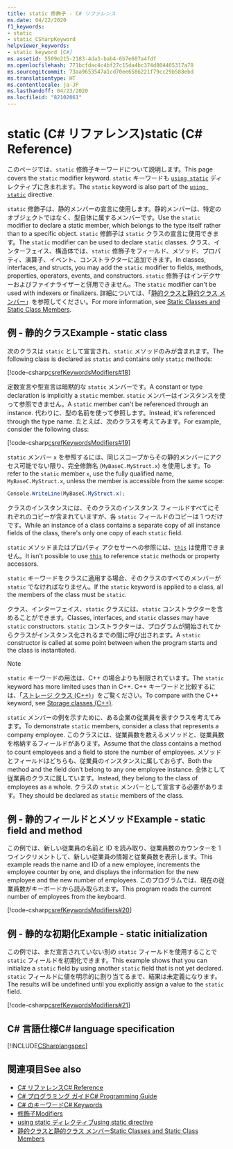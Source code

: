 ```yaml
---
title: static 修飾子 - C# リファレンス
ms.date: 04/22/2020
f1_keywords:
- static
- static_CSharpKeyword
helpviewer_keywords:
- static keyword [C#]
ms.assetid: 5509e215-2183-4da3-bab4-6b7e607a4fdf
ms.openlocfilehash: 771bcfdac4c4bf27c15da4bc374d804405317a78
ms.sourcegitcommit: 73aa9653547a1cd70ee6586221f79cc29b588ebd
ms.translationtype: HT
ms.contentlocale: ja-JP
ms.lasthandoff: 04/23/2020
ms.locfileid: "82102061"
---
```

# <a name="static-c-reference"></a><span data-ttu-id="02517-102">static (C# リファレンス)</span><span class="sxs-lookup"><span data-stu-id="02517-102">static (C# Reference)</span></span>

<span data-ttu-id="02517-103">このページでは、`static` 修飾子キーワードについて説明します。</span><span class="sxs-lookup"><span data-stu-id="02517-103">This page covers the `static` modifier keyword.</span></span> <span data-ttu-id="02517-104">`static` キーワードも [`using static`](using-static.md) ディレクティブに含まれます。</span><span class="sxs-lookup"><span data-stu-id="02517-104">The `static` keyword is also part of the [`using static`](using-static.md) directive.</span></span>

<span data-ttu-id="02517-105">`static` 修飾子は、静的メンバーの宣言に使用します。静的メンバーは、特定のオブジェクトではなく、型自体に属するメンバーです。</span><span class="sxs-lookup"><span data-stu-id="02517-105">Use the `static` modifier to declare a static member, which belongs to the type itself rather than to a specific object.</span></span> <span data-ttu-id="02517-106">`static` 修飾子は `static` クラスの宣言に使用できます。</span><span class="sxs-lookup"><span data-stu-id="02517-106">The `static` modifier can be used to declare `static` classes.</span></span> <span data-ttu-id="02517-107">クラス、インターフェイス、構造体では、`static` 修飾子をフィールド、メソッド、プロパティ、演算子、イベント、コンストラクターに追加できます。</span><span class="sxs-lookup"><span data-stu-id="02517-107">In classes, interfaces, and structs, you may add the `static` modifier to fields, methods, properties, operators, events, and constructors.</span></span> <span data-ttu-id="02517-108">`static` 修飾子はインデクサーおよびファイナライザーと併用できません。</span><span class="sxs-lookup"><span data-stu-id="02517-108">The `static` modifier can't be used with indexers or finalizers.</span></span> <span data-ttu-id="02517-109">詳細については、「[静的クラスと静的クラス メンバー](../../programming-guide/classes-and-structs/static-classes-and-static-class-members.md)」を参照してください。</span><span class="sxs-lookup"><span data-stu-id="02517-109">For more information, see [Static Classes and Static Class Members](../../programming-guide/classes-and-structs/static-classes-and-static-class-members.md).</span></span>

## <a name="example---static-class"></a><span data-ttu-id="02517-110">例 - 静的クラス</span><span class="sxs-lookup"><span data-stu-id="02517-110">Example - static class</span></span>

<span data-ttu-id="02517-111">次のクラスは `static` として宣言され、`static` メソッドのみが含まれます。</span><span class="sxs-lookup"><span data-stu-id="02517-111">The following class is declared as `static` and contains only `static` methods:</span></span>

[!code-csharp[csrefKeywordsModifiers#18](~/samples/snippets/csharp/VS_Snippets_VBCSharp/csrefKeywordsModifiers/CS/csrefKeywordsModifiers.cs#18)]

<span data-ttu-id="02517-112">定数宣言や型宣言は暗黙的な `static` メンバーです。</span><span class="sxs-lookup"><span data-stu-id="02517-112">A constant or type declaration is implicitly a `static` member.</span></span> <span data-ttu-id="02517-113">`static` メンバーはインスタンスを使って参照できません。</span><span class="sxs-lookup"><span data-stu-id="02517-113">A `static` member can't be referenced through an instance.</span></span> <span data-ttu-id="02517-114">代わりに、型の名前を使って参照します。</span><span class="sxs-lookup"><span data-stu-id="02517-114">Instead, it's referenced through the type name.</span></span> <span data-ttu-id="02517-115">たとえば、次のクラスを考えてみます。</span><span class="sxs-lookup"><span data-stu-id="02517-115">For example, consider the following class:</span></span>

[!code-csharp[csrefKeywordsModifiers#19](~/samples/snippets/csharp/VS_Snippets_VBCSharp/csrefKeywordsModifiers/CS/csrefKeywordsModifiers.cs#19)]

<span data-ttu-id="02517-116">`static` メンバー `x` を参照するには、同じスコープからその静的メンバーにアクセス可能でない限り、完全修飾名 (`MyBaseC.MyStruct.x`) を使用します。</span><span class="sxs-lookup"><span data-stu-id="02517-116">To refer to the `static` member `x`, use the fully qualified name, `MyBaseC.MyStruct.x`, unless the member is accessible from the same scope:</span></span>

```csharp
Console.WriteLine(MyBaseC.MyStruct.x);
```

<span data-ttu-id="02517-117">クラスのインスタンスには、そのクラスのインスタンス フィールドすべてにそれぞれのコピーが含まれていますが、各 `static` フィールドのコピーは 1 つだけです。</span><span class="sxs-lookup"><span data-stu-id="02517-117">While an instance of a class contains a separate copy of all instance fields of the class, there's only one copy of each `static` field.</span></span>

<span data-ttu-id="02517-118">`static` メソッドまたはプロパティ アクセサーへの参照には、[`this`](this.md) は使用できません。</span><span class="sxs-lookup"><span data-stu-id="02517-118">It isn't possible to use [`this`](this.md) to reference `static` methods or property accessors.</span></span>

<span data-ttu-id="02517-119">`static` キーワードをクラスに適用する場合、そのクラスのすべてのメンバーが `static` でなければなりません。</span><span class="sxs-lookup"><span data-stu-id="02517-119">If the `static` keyword is applied to a class, all the members of the class must be `static`.</span></span>

<span data-ttu-id="02517-120">クラス、インターフェイス、`static` クラスには、`static` コンストラクターを含めることができます。</span><span class="sxs-lookup"><span data-stu-id="02517-120">Classes, interfaces, and `static` classes may have `static` constructors.</span></span> <span data-ttu-id="02517-121">`static` コンストラクターは、プログラムが開始されてからクラスがインスタンス化されるまでの間に呼び出されます。</span><span class="sxs-lookup"><span data-stu-id="02517-121">A `static` constructor is called at some point between when the program starts and the class is instantiated.</span></span>

> [!NOTE]
> <span data-ttu-id="02517-122">`static` キーワードの用法は、C++ の場合よりも制限されています。</span><span class="sxs-lookup"><span data-stu-id="02517-122">The `static` keyword has more limited uses than in C++.</span></span> <span data-ttu-id="02517-123">C++ キーワードと比較するには、「[ストレージ クラス (C++)](/cpp/cpp/storage-classes-cpp#static)」をご覧ください。</span><span class="sxs-lookup"><span data-stu-id="02517-123">To compare with the C++ keyword, see [Storage classes (C++)](/cpp/cpp/storage-classes-cpp#static).</span></span>

<span data-ttu-id="02517-124">`static` メンバーの例を示すために、ある企業の従業員を表すクラスを考えてみます。</span><span class="sxs-lookup"><span data-stu-id="02517-124">To demonstrate `static` members, consider a class that represents a company employee.</span></span> <span data-ttu-id="02517-125">このクラスには、従業員数を数えるメソッドと、従業員数を格納するフィールドがあります。</span><span class="sxs-lookup"><span data-stu-id="02517-125">Assume that the class contains a method to count employees and a field to store the number of employees.</span></span> <span data-ttu-id="02517-126">メソッドとフィールドはどちらも、従業員のインスタンスに属しておらず、</span><span class="sxs-lookup"><span data-stu-id="02517-126">Both the method and the field don't belong to any one employee instance.</span></span> <span data-ttu-id="02517-127">全体として従業員のクラスに属しています。</span><span class="sxs-lookup"><span data-stu-id="02517-127">Instead, they belong to the class of employees as a whole.</span></span> <span data-ttu-id="02517-128">クラスの `static` メンバーとして宣言する必要があります。</span><span class="sxs-lookup"><span data-stu-id="02517-128">They should be declared as `static` members of the class.</span></span>

## <a name="example---static-field-and-method"></a><span data-ttu-id="02517-129">例 - 静的フィールドとメソッド</span><span class="sxs-lookup"><span data-stu-id="02517-129">Example - static field and method</span></span>

<span data-ttu-id="02517-130">この例では、新しい従業員の名前と ID を読み取り、従業員数のカウンターを 1 つインクリメントして、新しい従業員の情報と従業員数を表示します。</span><span class="sxs-lookup"><span data-stu-id="02517-130">This example reads the name and ID of a new employee, increments the employee counter by one, and displays the information for the new employee and the new number of employees.</span></span> <span data-ttu-id="02517-131">このプログラムでは、現在の従業員数がキーボードから読み取られます。</span><span class="sxs-lookup"><span data-stu-id="02517-131">This program reads the current number of employees from the keyboard.</span></span>

[!code-csharp[csrefKeywordsModifiers#20](~/samples/snippets/csharp/VS_Snippets_VBCSharp/csrefKeywordsModifiers/CS/csrefKeywordsModifiers.cs#20)]  

## <a name="example---static-initialization"></a><span data-ttu-id="02517-132">例 - 静的な初期化</span><span class="sxs-lookup"><span data-stu-id="02517-132">Example - static initialization</span></span>

<span data-ttu-id="02517-133">この例では、まだ宣言されていない別の `static` フィールドを使用することで `static` フィールドを初期化できます。</span><span class="sxs-lookup"><span data-stu-id="02517-133">This example shows that you can initialize a `static` field by using another `static` field that is not yet declared.</span></span> <span data-ttu-id="02517-134">`static` フィールドに値を明示的に割り当てるまで、結果は未定義になります。</span><span class="sxs-lookup"><span data-stu-id="02517-134">The results will be undefined until you explicitly assign a value to the `static` field.</span></span>

[!code-csharp[csrefKeywordsModifiers#21](~/samples/snippets/csharp/VS_Snippets_VBCSharp/csrefKeywordsModifiers/CS/csrefKeywordsModifiers.cs#21)]  

## <a name="c-language-specification"></a><span data-ttu-id="02517-135">C# 言語仕様</span><span class="sxs-lookup"><span data-stu-id="02517-135">C# language specification</span></span>

[!INCLUDE[CSharplangspec](~/includes/csharplangspec-md.md)]

## <a name="see-also"></a><span data-ttu-id="02517-136">関連項目</span><span class="sxs-lookup"><span data-stu-id="02517-136">See also</span></span>

- [<span data-ttu-id="02517-137">C# リファレンス</span><span class="sxs-lookup"><span data-stu-id="02517-137">C# Reference</span></span>](../index.md)
- [<span data-ttu-id="02517-138">C# プログラミング ガイド</span><span class="sxs-lookup"><span data-stu-id="02517-138">C# Programming Guide</span></span>](../../programming-guide/index.md)
- [<span data-ttu-id="02517-139">C# のキーワード</span><span class="sxs-lookup"><span data-stu-id="02517-139">C# Keywords</span></span>](index.md)
- [<span data-ttu-id="02517-140">修飾子</span><span class="sxs-lookup"><span data-stu-id="02517-140">Modifiers</span></span>](index.md)
- [<span data-ttu-id="02517-141">using static ディレクティブ</span><span class="sxs-lookup"><span data-stu-id="02517-141">using static directive</span></span>](using-static.md)
- [<span data-ttu-id="02517-142">静的クラスと静的クラス メンバー</span><span class="sxs-lookup"><span data-stu-id="02517-142">Static Classes and Static Class Members</span></span>](../../programming-guide/classes-and-structs/static-classes-and-static-class-members.md)

